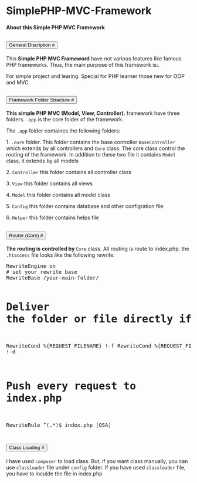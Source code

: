 # SimplePHP-MVC-Framework
<div class="container">
<div class="row">
<div class="col-lg-10 col-md-8 mx-auto">
<h4 class="alert-heading">About this Simple PHP MVC Framework</h4>
<div class="accordion" id="about-accordion">
<div class="accordion-item">
<h2 class="accordion-header" id="headingThree">
<button class="accordion-button" type="button" data-bs-toggle="collapse" data-bs-target="#collapseOne" aria-expanded="false" aria-controls="collapseOne">
General Discription #
</button>
</h2>
<div id="collapseOne" class="accordion-collapse collapse show" aria-labelledby="headingOne" data-bs-parent="#about-accordion">
<div class="accordion-body">
<p>This <strong>Simple PHP MVC Frameword</strong> have not various features like famous PHP frameworks. Thus, the main purpose of this framework is:.</p>
<p>For simple project and learing. Special for PHP learner those new for OOP and MVC</p>
</div>
</div>
</div>
<div class="accordion-item">
<h2 class="accordion-header" id="headingTwo">
<button class="accordion-button collapsed" type="button" data-bs-toggle="collapse" data-bs-target="#collapseTwo" aria-expanded="true" aria-controls="collapseTwo">
Framework Folder Stracture #
</button>
</h2>
<div id="collapseTwo" class="accordion-collapse collapse" aria-labelledby="headingTwo" data-bs-parent="#about-accordion">
<div class="accordion-body">
<strong>This simple PHP MVC (Model, View, Controller).</strong> framework have three folders. <code>.app</code> is the core folder of the framework.
<p>The <code>.app</code> folder containes the following folders: </p>
<p>1. <code>.core</code> folder. This folder contains the base controller <code>BaseController</code> which extends by all controllers and <code>Core</code> class. The core class control the routing of the framework. In addition to these two file it contains <code>Model </code>class, it extends by all models</p>
<p>2. <code>Controller</code> this folder contains all controller class</p>
<p>3. <code>View</code> this folder contains all views</p>
<p>4. <code>Model</code> this folder contains all model class</p>
<p>5. <code>Config</code> this folder contains database and other configration file</p>
<p>6. <code>Helper</code> this folder contains helps file</p>
</div>
</div>
</div>
<div class="accordion-item">
<h2 class="accordion-header" id="headingThree">
<button class="accordion-button collapsed" type="button" data-bs-toggle="collapse" data-bs-target="#collapseThree" aria-expanded="false" aria-controls="collapseThree">
Router (Core) #
</button>
</h2>
<div id="collapseThree" class="accordion-collapse collapse" aria-labelledby="headingThree" data-bs-parent="#about-accordion">
<div class="accordion-body">
<strong>The routing is controlled by </strong><code>Core</code> class. All routing is route to index.php. the <code>.htaccess</code> file looks like the following rewrite:
<pre>
RewriteEngine on
# set your rewrite base
RewriteBase /your-main-folder/

# Deliver the folder or file directly if it exists on the server
RewriteCond %{REQUEST_FILENAME} !-f
RewriteCond %{REQUEST_FILENAME} !-d

# Push every request to index.php
RewriteRule ^(.*)$ index.php [QSA]
</pre>
</div>
</div>
</div>
<div class="accordion-item">
<h2 class="accordion-header" id="headingFour">
<button class="accordion-button collapsed" type="button" data-bs-toggle="collapse" data-bs-target="#collapseFour" aria-expanded="false" aria-controls="collapseFour">
Class Loading #
</button>
</h2>
<div id="collapseFour" class="accordion-collapse collapse" aria-labelledby="headingFour" data-bs-parent="#about-accordion">
<div class="accordion-body">
<p>I have used <code>composer</code> to load class. But, if you want class manually, you can use <code>classloader</code> file under <code>config</code> folder. If you have used <code>classloader</code> file, you have to inculde the file in index.php</p>
</div>
</div>
</div>
</div>
</div>
</div>
</div>
